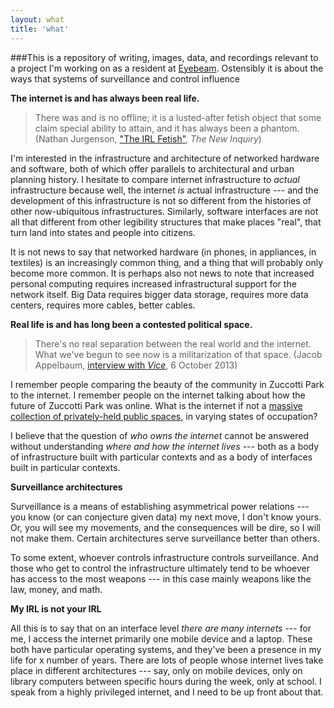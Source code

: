 ```yaml
---
layout: what
title: 'what'
---
```


###This is a repository of writing, images, data, and recordings relevant to a project I'm working on as a resident at [Eyebeam](http://eyebeam.org). Ostensibly it is about the ways that systems of surveillance and control influence


**The internet is and has always been real life.**

> There was and is no offline; it is a lusted-after fetish object that some claim special ability to attain, and it has always been a phantom.(Nathan Jurgenson, ["The IRL Fetish"](http://thenewinquiry.com/essays/the-irl-fetish/), *The New Inquiry*)

I'm interested in the infrastructure and architecture of networked hardware and software, both of which offer parallels to architectural and urban planning history. I hesitate to compare internet infrastructure to *actual* infrastructure because well, the internet *is* actual infrastructure --- and the development of this infrastructure is not so different from the histories of other now-ubiquitous infrastructures. Similarly, software interfaces are not all that different from other legibility structures that make places "real", that turn land into states and people into citizens. 

It is not news to say that networked hardware (in phones, in appliances, in textiles) is an increasingly common thing, and a thing that will probably only become more common. It is perhaps also not news to note that increased personal computing requires increased infrastructural support for the network itself. Big Data requires bigger data storage, requires more data centers, requires more cables, better cables. 
  
**Real life is and has long been a contested political space.**

> There's no real separation between the real world and the internet. What we've begun to see now is a militarization of that space. (Jacob Appelbaum, [interview with *Vice*](http://motherboard.vice.com/blog/jacob-appelbaum-utopia-interview), 6 October 2013)

I remember people comparing the beauty of the community in Zuccotti Park to the internet. I remember people on the internet talking about how the future of Zuccotti Park was online. What is the internet if not a [massive collection of privately-held public spaces](http://thenewinquiry.com/essays/public-spaces/), in varying states of occupation? 

I believe that the question of *who owns the internet* cannot be answered without understanding *where and how the internet lives* --- both as a body of infrastructure built with particular contexts and as a body of interfaces built in particular contexts. 

**Surveillance architectures**

Surveillance is a means of establishing asymmetrical power relations --- you know (or can conjecture given data) my next move, I don't know yours. Or, you will see my movements, and the consequences will be dire, so I will not make them. Certain architectures serve surveillance better than others. 

To some extent, whoever controls infrastructure controls surveillance. And those who get to control the infrastructure ultimately tend to be whoever has access to the most weapons --- in this case mainly weapons like the law, money, and math. 

**My IRL is not your IRL**

All this is to say that on an interface level *there are many internets* --- for me, I access the internet primarily one mobile device and a laptop. These both have particular operating systems, and they've been a presence in my life for x number of years. There are lots of people whose internet lives take place in different architectures --- say, only on mobile devices, only on library computers between specific hours during the week, only at school. I speak from a highly privileged internet, and I need to be up front about that. 